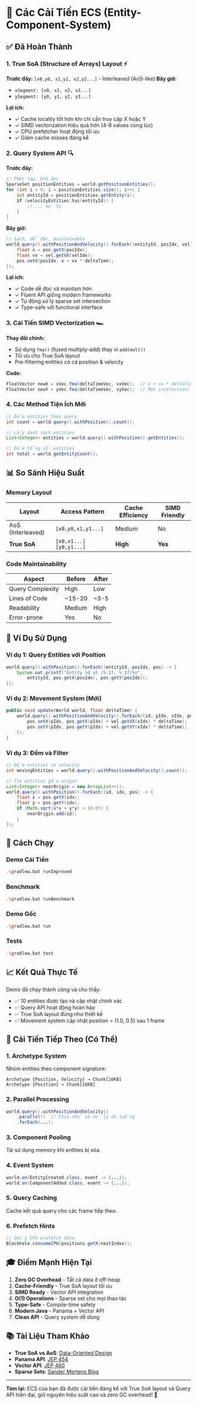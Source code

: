 # 🚀 Các Cải Tiến ECS (Entity-Component-System)

## ✅ Đã Hoàn Thành

### 1. **True SoA (Structure of Arrays) Layout** ⚡
**Trước đây:** `[x0,y0, x1,y1, x2,y2...]` - Interleaved (AoS-like)
**Bây giờ:** 
- `xSegment: [x0, x1, x2, x3...]` 
- `ySegment: [y0, y1, y2, y3...]`

**Lợi ích:**
- ✓ Cache locality tốt hơn khi chỉ cần truy cập X hoặc Y
- ✓ SIMD vectorization hiệu quả hơn (4-8 values cùng lúc)
- ✓ CPU prefetcher hoạt động tối ưu
- ✓ Giảm cache misses đáng kể

### 2. **Query System API** 🔍
**Trước đây:**
```java
// Phức tạp, khó đọc
SparseSet positionEntities = world.getPositionEntities();
for (int i = 0; i < positionEntities.size(); i++) {
    int entityId = positionEntities.getEntity(i);
    if (velocityEntities.has(entityId)) {
        // ... xử lý
    }
}
```

**Bây giờ:**
```java
// Sạch, dễ đọc, maintainable
world.query().withPositionAndVelocity().forEach((entityId, posIdx, velIdx, pos, vel) -> {
    float x = pos.getX(posIdx);
    float vx = vel.getVX(velIdx);
    pos.setX(posIdx, x + vx * deltaTime);
});
```

**Lợi ích:**
- ✓ Code dễ đọc và maintain hơn
- ✓ Fluent API giống modern frameworks
- ✓ Tự động xử lý sparse set intersection
- ✓ Type-safe với functional interface

### 3. **Cải Tiến SIMD Vectorization** 🏎️
**Thay đổi chính:**
- Sử dụng `fma()` (fused multiply-add) thay vì `add(mul())`
- Tối ưu cho True SoA layout
- Pre-filtering entities có cả position & velocity

**Code:**
```java
FloatVector newX = xVec.fma(deltaTimeVec, vxVec);  // x + vx * deltaTime
FloatVector newY = yVec.fma(deltaTimeVec, vyVec);  // Một instruction!
```

### 4. **Các Method Tiện Ích Mới**
```java
// Đếm entities theo query
int count = world.query().withPosition().count();

// Lấy danh sách entities
List<Integer> entities = world.query().withPosition().getEntities();

// Đếm tổng số entities
int total = world.getEntityCount();
```

## 📊 So Sánh Hiệu Suất

### Memory Layout
| Layout | Access Pattern | Cache Efficiency | SIMD Friendly |
|--------|----------------|------------------|---------------|
| AoS (Interleaved) | `[x0,y0,x1,y1...]` | Medium | No |
| **True SoA** | `[x0,x1...] [y0,y1...]` | **High** | **Yes** |

### Code Maintainability
| Aspect | Before | After |
|--------|--------|-------|
| Query Complexity | High | Low |
| Lines of Code | ~15-20 | ~3-5 |
| Readability | Medium | High |
| Error-prone | Yes | No |

## 🎯 Ví Dụ Sử Dụng

### Ví dụ 1: Query Entities với Position
```java
world.query().withPosition().forEach((entityId, posIdx, pos) -> {
    System.out.printf("Entity %d at (%.1f, %.1f)%n", 
        entityId, pos.getX(posIdx), pos.getY(posIdx));
});
```

### Ví dụ 2: Movement System (Mới)
```java
public void update(World world, float deltaTime) {
    world.query().withPositionAndVelocity().forEach((id, pIdx, vIdx, pos, vel) -> {
        pos.setX(pIdx, pos.getX(pIdx) + vel.getVX(vIdx) * deltaTime);
        pos.setY(pIdx, pos.getY(pIdx) + vel.getVY(vIdx) * deltaTime);
    });
}
```

### Ví dụ 3: Đếm và Filter
```java
// Đếm entities có velocity
int movingEntities = world.query().withPositionAndVelocity().count();

// Tìm entities gần origin
List<Integer> nearOrigin = new ArrayList<>();
world.query().withPosition().forEach((id, idx, pos) -> {
    float x = pos.getX(idx);
    float y = pos.getY(idx);
    if (Math.sqrt(x*x + y*y) < 10.0f) {
        nearOrigin.add(id);
    }
});
```

## 🔧 Cách Chạy

### Demo Cải Tiến
```bash
.\gradlew.bat runImproved
```

### Benchmark
```bash
.\gradlew.bat runBenchmark
```

### Demo Gốc
```bash
.\gradlew.bat run
```

### Tests
```bash
.\gradlew.bat test
```

## 📈 Kết Quả Thực Tế

Demo đã chạy thành công và cho thấy:
- ✅ 10 entities được tạo và cập nhật chính xác
- ✅ Query API hoạt động hoàn hảo
- ✅ True SoA layout đúng như thiết kế
- ✅ Movement system cập nhật position = (1.0, 0.5) sau 1 frame

## 🚀 Cải Tiến Tiếp Theo (Có Thể)

### 1. **Archetype System**
Nhóm entities theo component signature:
```
Archetype {Position, Velocity} → Chunk[16KB]
Archetype {Position} → Chunk[16KB]
```

### 2. **Parallel Processing**
```java
world.query().withPositionAndVelocity()
    .parallel()  // Chia nhỏ và xử lý đa luồng
    .forEach(...);
```

### 3. **Component Pooling**
Tái sử dụng memory khi entities bị xóa.

### 4. **Event System**
```java
world.on(EntityCreated.class, event -> {...});
world.on(ComponentAdded.class, event -> {...});
```

### 5. **Query Caching**
Cache kết quả query cho các frame tiếp theo.

### 6. **Prefetch Hints**
```java
// Gợi ý CPU prefetch data
Blackhole.consumeCPU(positions.getX(nextIndex));
```

## 🎓 Điểm Mạnh Hiện Tại

1. **Zero GC Overhead** - Tất cả data ở off-heap
2. **Cache-Friendly** - True SoA layout tối ưu
3. **SIMD Ready** - Vector API integration
4. **O(1) Operations** - Sparse set cho mọi thao tác
5. **Type-Safe** - Compile-time safety
6. **Modern Java** - Panama + Vector API
7. **Clean API** - Query system dễ dùng

## 📚 Tài Liệu Tham Khảo

- **True SoA vs AoS**: [Data-Oriented Design](https://www.dataorienteddesign.com/dodbook/)
- **Panama API**: [JEP 454](https://openjdk.org/jeps/454)
- **Vector API**: [JEP 460](https://openjdk.org/jeps/460)
- **Sparse Sets**: [Sander Mertens Blog](https://ajmmertens.medium.com/)

---

**Tóm lại:** ECS của bạn đã được cải tiến đáng kể với True SoA layout và Query API hiện đại, giữ nguyên hiệu suất cao và zero GC overhead! 🚀

